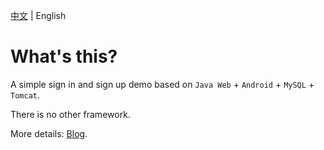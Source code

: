 [中文](https://github.com/2293736867/AndroidWebMysql/blob/old/README.md) | English

# What's this?
A simple sign in and sign up demo based on `Java Web` + `Android` + `MySQL` + `Tomcat`.

There is no other framework.

More details: [Blog](https://blog.csdn.net/qq_27525611/article/details/102493643).
